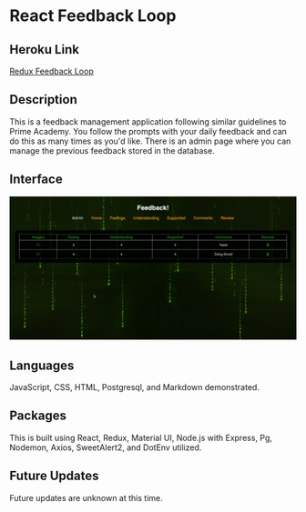 # React Feedback Loop

## Heroku Link

[Redux Feedback Loop](https://redux-feedback-loop-1.herokuapp.com/#/)

## Description

This is a feedback management application following similar guidelines to Prime Academy. You follow the prompts with your daily feedback and can do this as many times as you'd like. There is an admin page where you can manage the previous feedback stored in the database.

## Interface

![wireframe](./wireframes/wireframe.gif)

## Languages

JavaScript, CSS, HTML, Postgresql, and Markdown demonstrated.

## Packages

This is built using React, Redux, Material UI, Node.js with Express, Pg, Nodemon, Axios, SweetAlert2, and DotEnv utilized.

## Future Updates

Future updates are unknown at this time.